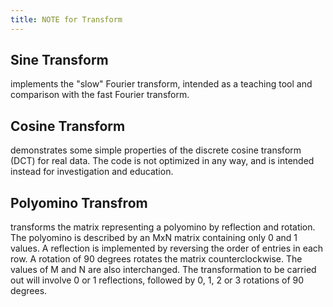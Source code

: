 ```yaml
---
title: NOTE for Transform
---
```


## Sine Transform

implements the "slow" Fourier transform, intended as a teaching tool and comparison with the fast Fourier transform.

## Cosine Transform

demonstrates some simple properties of the discrete cosine transform (DCT) for real data.
The code is not optimized in any way, and is intended instead for investigation and education.

## Polyomino Transfrom

transforms the matrix representing a polyomino by reflection and rotation.
The polyomino is described by an MxN matrix containing only 0 and 1 values.
A reflection is implemented by reversing the order of entries in each row.
A rotation of 90 degrees rotates the matrix counterclockwise.
The values of M and N are also interchanged.
The transformation to be carried out will involve 0 or 1 reflections, followed by 0, 1, 2 or 3 rotations of 90 degrees.

